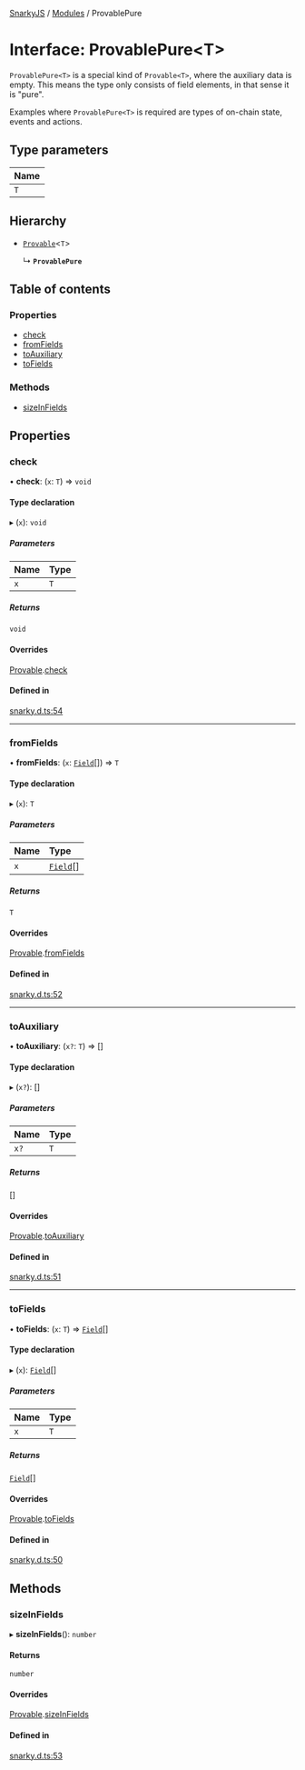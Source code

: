 [SnarkyJS](../README.md) / [Modules](../modules.md) / ProvablePure

# Interface: ProvablePure<T\>

`ProvablePure<T>` is a special kind of `Provable<T>`, where the auxiliary data is empty. This means the type only consists of field elements,
in that sense it is "pure".

Examples where `ProvablePure<T>` is required are types of on-chain state, events and actions.

## Type parameters

| Name |
| :------ |
| `T` |

## Hierarchy

- [`Provable`](Provable.md)<`T`\>

  ↳ **`ProvablePure`**

## Table of contents

### Properties

- [check](ProvablePure.md#check)
- [fromFields](ProvablePure.md#fromfields)
- [toAuxiliary](ProvablePure.md#toauxiliary)
- [toFields](ProvablePure.md#tofields)

### Methods

- [sizeInFields](ProvablePure.md#sizeinfields)

## Properties

### check

• **check**: (`x`: `T`) => `void`

#### Type declaration

▸ (`x`): `void`

##### Parameters

| Name | Type |
| :------ | :------ |
| `x` | `T` |

##### Returns

`void`

#### Overrides

[Provable](Provable.md).[check](Provable.md#check)

#### Defined in

[snarky.d.ts:54](https://github.com/o1-labs/snarkyjs/blob/3ae77a9/src/snarky.d.ts#L54)

___

### fromFields

• **fromFields**: (`x`: [`Field`](../classes/Field.md)[]) => `T`

#### Type declaration

▸ (`x`): `T`

##### Parameters

| Name | Type |
| :------ | :------ |
| `x` | [`Field`](../classes/Field.md)[] |

##### Returns

`T`

#### Overrides

[Provable](Provable.md).[fromFields](Provable.md#fromfields)

#### Defined in

[snarky.d.ts:52](https://github.com/o1-labs/snarkyjs/blob/3ae77a9/src/snarky.d.ts#L52)

___

### toAuxiliary

• **toAuxiliary**: (`x?`: `T`) => []

#### Type declaration

▸ (`x?`): []

##### Parameters

| Name | Type |
| :------ | :------ |
| `x?` | `T` |

##### Returns

[]

#### Overrides

[Provable](Provable.md).[toAuxiliary](Provable.md#toauxiliary)

#### Defined in

[snarky.d.ts:51](https://github.com/o1-labs/snarkyjs/blob/3ae77a9/src/snarky.d.ts#L51)

___

### toFields

• **toFields**: (`x`: `T`) => [`Field`](../classes/Field.md)[]

#### Type declaration

▸ (`x`): [`Field`](../classes/Field.md)[]

##### Parameters

| Name | Type |
| :------ | :------ |
| `x` | `T` |

##### Returns

[`Field`](../classes/Field.md)[]

#### Overrides

[Provable](Provable.md).[toFields](Provable.md#tofields)

#### Defined in

[snarky.d.ts:50](https://github.com/o1-labs/snarkyjs/blob/3ae77a9/src/snarky.d.ts#L50)

## Methods

### sizeInFields

▸ **sizeInFields**(): `number`

#### Returns

`number`

#### Overrides

[Provable](Provable.md).[sizeInFields](Provable.md#sizeinfields)

#### Defined in

[snarky.d.ts:53](https://github.com/o1-labs/snarkyjs/blob/3ae77a9/src/snarky.d.ts#L53)

